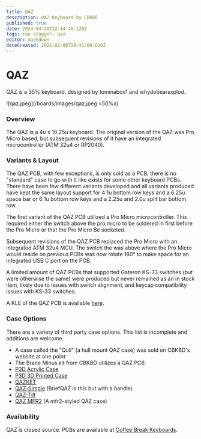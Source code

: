 ```yaml
---
title: QAZ
description: QAZ Keyboard by CBKBD
published: true
date: 2024-04-20T22:14:40.120Z
tags: row stagger, qaz
editor: markdown
dateCreated: 2023-02-08T20:41:09.610Z
---
```


# QAZ

QAZ is a 35% keyboard, designed by tominabox1 and whydobearsxplod.

![qaz.jpeg](/boards/images/qaz.jpeg =50%x)

### Overview

The QAZ is a 4u x 10.25u keyboard. The original version of the QAZ was Pro Micro based, but subsequent revisions of it have an integrated microcontroller (ATM 32u4 or RP2040). 

### Variants & Layout

The QAZ PCB, with few exceptions, is only sold as a PCB; there is no "standard" case to go with it like exists for some other keyboard PCBs. There have been few different variants developed and all variants produced have kept the same layout support for 4 1u bottom row keys and a 6.25u space bar or 6 1u bottom row keys and a 2.25u and 2.0u split bar bottom row. 

The first variant of the QAZ PCB utilized a Pro Micro microcontroller. This required either the switch above the pro micro to be soldered in first before the Pro Micro or that the Pro Micro Be socketed. 

Subsequent revisions of the QAZ PCB replaced the Pro Micro with an integrated ATM 32u4 MCU. The switch the was above where the Pro Micro would reside on previous PCBs was now rotate 180° to make space for an integrated USB C port on the PCB. 

A limited amount of QAZ PCBs that supported Gateron KS-33 switches (but were otherwise the same) were produced but never remained as an in stock item, likely due to issues with switch alignment, and keycap compatibility issues with KS-33 switches.

A KLE of the QAZ PCB is available [here](http://www.keyboard-layout-editor.com/##@@=Q%0A1u&=W&=E&=R&=T&=Y&=U&=I&=O&_w:1.25%3B&=P%0A1.25u%3B&@_w:1.25%3B&=A%0A1.25u&=S&=D&=F&=G&=H&=J&=K&=L&=Enter%0A1u%3B&@_w:1.75%3B&=Z%0A1.75u&=X&=C&=V&=B&=N&=M&=%3C%0A.&_w:1.5%3B&=Shift%0A1.5u%3B&@_c=%23f7baba%3B&=Super%0A1u&=Meta%0A1u&_w:6.25%3B&=%0A6.25u&=Meta%0A1u&=Super%0A1u%3B&@_y:1%3B&=%0A1u&=%0A1u&=%0A1u&_w:2.25%3B&=%0A2.25u&_w:2%3B&=%0A2u&=%0A1u&=%0A1u&=%0A1u).

### Case Options

There are a variety of third party case options. This list is incomplete and additions are welcome.

* A case called the "Qull" (a hull mount QAZ case) was sold on CBKBD's website at one point
* The Brane Minus kit from CBKBD utilizes a QAZ PCB
*   [P3D Acrylic Case](https://p3dstore.com/collections/acrylic-keyboard-cases/products/qaz-acrylic-keyboard-case)
*   [P3D 3D Printed Case](https://p3dstore.com/collections/3d-printed-keyboard-cases/products/qaz-3dp-keyboard-case)
*   [QAZKET](https://crft.bigcartel.com/product/qazket)
*   [QAZ-Simple](https://github.com/dingusxmcgee/QAZ-Simple) (BriefQAZ is this but with a handle)
*   [QAZ-Tilt](https://github.com/dingusxmcgee/QAZ-Tilt)
*   [QAZ MFR2](https://github.com/seirin-blu/QAZ-MFR2) (A mfr2-styled QAZ case)

### Availability

QAZ is closed source. PCBs are available at [Coffee Break Keyboards](https://www.cbkbd.com/product/qaz-keyboard-kit).